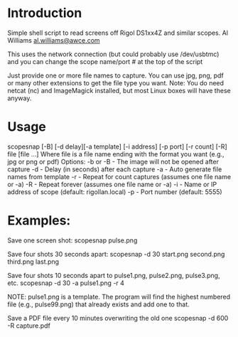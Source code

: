 # Introduction

Simple shell script to read screens off Rigol DS1xx4Z and similar scopes.
Al Williams al.williams@awce.com

This uses the network connection (but could probably use /dev/usbtmc) and
you can change the scope name/port # at the top of the script

Just provide one or more file names to capture. You can use jpg, png, pdf
or many other extensions to get the file type you want. Note: You do need
netcat (nc) and ImageMagick installed, but most Linux boxes will have these
anyway.

# Usage

  scopesnap [-B] [-d delay][-a template] [-i address] [-p port] [-r count] [-R] file [file ...]
  Where file is a file name ending with the format you want
  (e.g., jpg or png or pdf)
  Options:
  -b or -B - The image will not be opened after capture
  -d - Delay (in seconds) after each capture
  -a - Auto generate file names from template
  -r - Repeat for count captures (assumes one file name or -a)
  -R - Repeat forever (assumes one file name or -a)
  -i - Name or IP address of scope (default: rigollan.local)
  -p - Port number (default: 5555) 

# Examples:
Save one screen shot:
     scopesnap pulse.png


Save four shots 30 seconds apart:
     scopesnap -d 30 start.png second.png third.png last.png


Save four shots 10 seconds apart to pulse1.png, pulse2.png, pulse3.png, etc.
     scopesnap -d 30 -a pulse1.png -r 4


NOTE: pulse1.png is a template. The program will find the highest numbered
file (e.g., pulse99.png) that already exists and add one to that.

Save a PDF file every 10 minutes overwriting the old one
     scopesnap -d 600 -R capture.pdf





